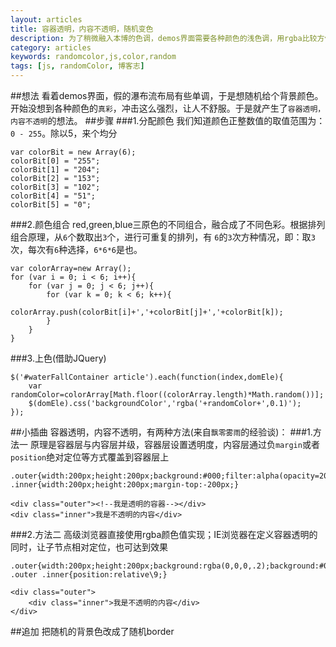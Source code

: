 ```yaml
---
layout: articles
title: 容器透明，内容不透明，随机变色
description: 为了稍微融入本博的色调，demos界面需要各种颜色的浅色调，用rgba比较方便
category: articles
keywords: randomcolor,js,color,random
tags: [js, randomColor, 博客志]
---
```

##想法
看着demos界面，假的瀑布流布局有些单调，于是想随机给个背景颜色。开始没想到各种颜色的`真彩`，冲击这么强烈，让人不舒服。于是就产生了`容器透明，内容不透明`的想法。
##步骤
###1.分配颜色
我们知道颜色正整数值的取值范围为：`0 - 255`。除以5，来个均分

	var colorBit = new Array(6);
    colorBit[0] = "255";
    colorBit[1] = "204";
    colorBit[2] = "153";
    colorBit[3] = "102";
    colorBit[4] = "51";
    colorBit[5] = "0";

###2.颜色组合
red,green,blue三原色的不同组合，融合成了不同色彩。根据排列组合原理，从`6`个数取出`3`个，进行可重复的排列，有 `6`的`3`次方种情况，即：取`3`次，每次有`6`种选择，`6*6*6`是也。

	var colorArray=new Array();
    for (var i = 0; i < 6; i++){
        for (var j = 0; j < 6; j++){
            for (var k = 0; k < 6; k++){
                colorArray.push(colorBit[i]+','+colorBit[j]+','+colorBit[k]);
            }
        }
    }

###3.上色(借助JQuery)

	$('#waterFallContainer article').each(function(index,domEle){
        var randomColor=colorArray[Math.floor((colorArray.length)*Math.random())];
        $(domEle).css('backgroundColor','rgba('+randomColor+',0.1)');
    });

##小插曲
容器透明，内容不透明，有两种方法(来自`飘零雾雨`的经验谈)：
###1.方法一
原理是容器层与内容层并级，容器层设置透明度，内容层通过负`margin`或者`position`绝对定位等方式覆盖到容器层上

	.outer{width:200px;height:200px;background:#000;filter:alpha(opacity=20);opacity:.2;}
	.inner{width:200px;height:200px;margin-top:-200px;}
						
	<div class="outer"><!--我是透明的容器--></div>
	<div class="inner">我是不透明的内容</div>

###2.方法二
高级浏览器直接使用rgba颜色值实现；IE浏览器在定义容器透明的同时，让子节点相对定位，也可达到效果

	.outer{width:200px;height:200px;background:rgba(0,0,0,.2);background:#000\9;filter:alpha(opacity=20)\9;}
	.outer .inner{position:relative\9;}
						
	<div class="outer">
		<div class="inner">我是不透明的内容</div>
	</div>

##追加
把随机的背景色改成了随机border
